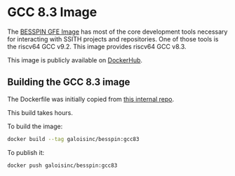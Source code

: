 # GCC 8.3 Image

The [BESSPIN GFE Image](../gfe/README.md) has most of the core development tools necessary for interacting with SSITH projects and repositories. One of those tools is the riscv64 GCC v9.2. This image provides riscv64 GCC v8.3.

This image is publicly available on
[DockerHub](https://cloud.docker.com/u/galoisinc/repository/docker/galoisinc/besspin).

## Building the GCC 8.3 image

The Dockerfile was initially copied from [this internal repo](https://gitlab-ext.galois.com/ssith/docker-tools/-/blob/develop/gfe/Dockerfile).

This build takes hours.

To build the image:
```bash
docker build --tag galoisinc/besspin:gcc83
```

To publish it:
```bash
docker push galoisinc/besspin:gcc83
```
